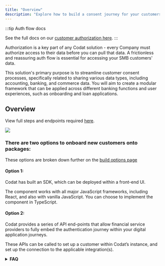 ```yaml
---
title: "Overview"
description: "Explore how to build a consent journey for your customers"
---
```


:::tip Auth flow docs

See the full docs on our [customer authorization here](https://docs.codat.io/auth-flow/overview).
:::


Authorization is a key part of any Codat solution - every Company must authorize access to their data before you can pull that data. A frictionless and reassuring auth flow is essential for accessing your SMB customers' data.

This solution's primary purpose is to streamline customer consent processes, specifically related to sharing various data types, including accounting, banking, and commerce data. You will aim to create a modular framework that can be applied across different banking functions and user experiences, such as onboarding and loan applications.


## Overview

View full steps and endpoints required [here](https://docs.codat.io/auth-flow/build/build-your-own-authorization-journey).

![](/img/enterprise/implementation/consent/authjourney.png)

### There are two options to onboard new customers onto packages:

These options are broken down further on the [build options page](/enterprise/tech-implementation/consent/build)

#### **Option 1:**
Codat has built an SDK, which can be deployed within a front-end UI.

The component works with all major JavaScript frameworks, including React, and also with vanilla JavaScript. You can choose to implement the component in TypeScript.

#### **Option 2:**
Codat provides a series of API end-points that allow financial service providers to fully embed the authentication journey within your digital application journeys. 

These APIs can be called to set up a customer within Codat’s instance, and set up the connection to the applicable integration(s).



<details>
<summary><b>FAQ</b></summary>

**What is a link process?**

The link process is the mechanism by which your existing and prospective customers securely share their financial data with you. This provides benefits for both the SME linking, and you as the financial services provider. 

**What is the first step in building a bespoke authentication flow using Codat? (Option 1)**

The first step is to create a Codat company for a user when they sign up for your app. This allows you to track their connection status from the beginning. I.e. POST /Companies

**How should users enter their 3rd party credentials to authorize a connection? (Option 1)**

Users should be directed to enter their credentials on the linkUrl found in the response after creating a data connection for the selected integration.

**How does Codat secure the connection with the underlying packages?**

Codat uses OAuth 2.0, to facilitate the consent and authentication process between Codat and each accounting &/or banking package.

**How does the user login?**

Each accounting package will have a slightly different login & consent experience, but broadly - the cloud-based packages require a Username / Password login once they’ve been redirected.

**What happens when a customer connects**

When a customer connects, Codat will start extracting & caching relevant data-types. This process will likely take a few minutes, but will depend on the amount of historic data being extracted.

**How does Codat highlight a completed sync?**

Codat generates a webhook once a data-sync has been completed. A webhook can be setup on specific data-types, or setup to trigger once all data-types have synced

**How can users manage their ongoing connections and revoke access to platforms?**

It is recommended that a ‘Manage Connections’ UI is built, which can link to Codat’s underlying platform APIs - such as the ability to disconnect a connection. I.e. POST /Connection

</details>



